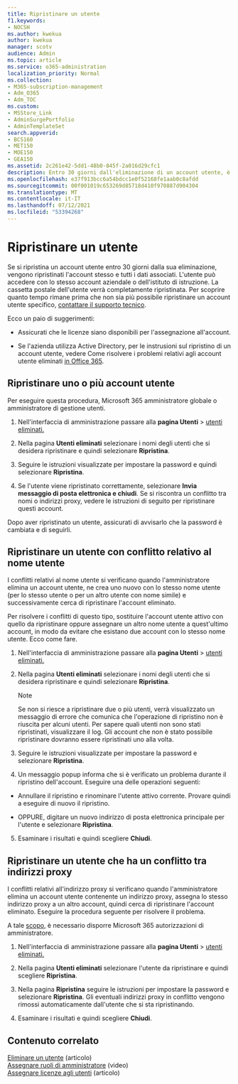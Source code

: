 ```yaml
---
title: Ripristinare un utente
f1.keywords:
- NOCSH
ms.author: kwekua
author: kwekua
manager: scotv
audience: Admin
ms.topic: article
ms.service: o365-administration
localization_priority: Normal
ms.collection:
- M365-subscription-management
- Adm_O365
- Adm_TOC
ms.custom:
- MSStore_Link
- AdminSurgePortfolio
- AdminTemplateSet
search.appverid:
- BCS160
- MET150
- MOE150
- GEA150
ms.assetid: 2c261e42-5dd1-48b0-845f-2a016d29cfc1
description: Entro 30 giorni dall'eliminazione di un account utente, è possibile ripristinare l'account e tutti i dati e l'utente può accedere con lo stesso account.
ms.openlocfilehash: e37f913bcc6a54bdcc1e0f52168fe1aab0c8afdd
ms.sourcegitcommit: 00f001019c653269d85718d410f970887d904304
ms.translationtype: MT
ms.contentlocale: it-IT
ms.lasthandoff: 07/12/2021
ms.locfileid: "53394268"
---
```

# <a name="restore-a-user"></a>Ripristinare un utente
   
Se si ripristina un account utente entro 30 giorni dalla sua eliminazione, vengono ripristinati l'account stesso e tutti i dati associati. L'utente può accedere con lo stesso account aziendale o dell'istituto di istruzione. La cassetta postale dell'utente verrà completamente ripristinata. Per scoprire quanto tempo rimane prima che non sia più possibile ripristinare un account utente specifico, [contattare il supporto tecnico](../../business-video/get-help-support.md).
  
Ecco un paio di suggerimenti:
  
- Assicurati che le licenze siano disponibili per l'assegnazione all'account.
    
- Se l'azienda utilizza Active Directory, per le instrusioni sul ripristino di un account utente, vedere Come risolvere i problemi relativi agli account utente eliminati [in Office 365](/office365/troubleshoot/active-directory/restore-deleted-user-accounts). 
    
## <a name="restore-one-or-more-user-accounts"></a>Ripristinare uno o più account utente

Per eseguire questa procedura, Microsoft 365 amministratore globale o amministratore di gestione utenti. 

1. Nell'interfaccia di amministrazione passare alla **pagina Utenti** \> <a href="https://go.microsoft.com/fwlink/p/?linkid=2071581" target="_blank">utenti eliminati.</a>

2. Nella pagina **Utenti eliminati** selezionare i nomi degli utenti che si desidera ripristinare e quindi selezionare **Ripristina**.
    
3. Seguire le istruzioni visualizzate per impostare la password e quindi selezionare **Ripristina**.
    
4. Se l'utente viene ripristinato correttamente, selezionare **Invia messaggio di posta elettronica e chiudi**. Se si riscontra un conflitto tra nomi o indirizzi proxy, vedere le istruzioni di seguito per ripristinare questi account.
    
Dopo aver ripristinato un utente, assicurati di avvisarlo che la password è cambiata e di seguirli.
  
## <a name="restore-a-user-that-has-a-user-name-conflict"></a>Ripristinare un utente con conflitto relativo al nome utente

I conflitti relativi al nome utente si verificano quando l'amministratore elimina un account utente, ne crea uno nuovo con lo stesso nome utente (per lo stesso utente o per un altro utente con nome simile) e successivamente cerca di ripristinare l'account eliminato.
  
Per risolvere i conflitti di questo tipo, sostituire l'account utente attivo con quello da ripristinare oppure assegnare un altro nome utente a quest'ultimo account, in modo da evitare che esistano due account con lo stesso nome utente. Ecco come fare.

1. Nell'interfaccia di amministrazione passare alla **pagina Utenti** \> <a href="https://go.microsoft.com/fwlink/p/?linkid=2071581" target="_blank">utenti eliminati.</a>
  
2. Nella pagina **Utenti eliminati** selezionare i nomi degli utenti che si desidera ripristinare e quindi selezionare **Ripristina**.
    
    > [!NOTE]
    > Se non si riesce a ripristinare due o più utenti, verrà visualizzato un messaggio di errore che comunica che l'operazione di ripristino non è riuscita per alcuni utenti. Per sapere quali utenti non sono stati ripristinati, visualizzare il log. Gli account che non è stato possibile ripristinare dovranno essere ripristinati uno alla volta. 
  
3. Seguire le istruzioni visualizzate per impostare la password e selezionare **Ripristina**.
    
4. Un messaggio popup informa che si è verificato un problema durante il ripristino dell'account. Eseguire una delle operazioni seguenti:
    
  - Annullare il ripristino e rinominare l'utente attivo corrente. Provare quindi a eseguire di nuovo il ripristino.
    
  - OPPURE, digitare un nuovo indirizzo di posta elettronica principale per l'utente e selezionare **Ripristina**.
    
5. Esaminare i risultati e quindi scegliere **Chiudi**.
    
## <a name="restore-a-user-that-has-a-proxy-address-conflict"></a>Ripristinare un utente che ha un conflitto tra indirizzi proxy

I conflitti relativi all'indirizzo proxy si verificano quando l'amministratore elimina un account utente contenente un indirizzo proxy, assegna lo stesso indirizzo proxy a un altro account, quindi cerca di ripristinare l'account eliminato. Eseguire la procedura seguente per risolvere il problema.
  
A tale [scopo,](about-admin-roles.md) è necessario disporre Microsoft 365 autorizzazioni di amministratore. 

1. Nell'interfaccia di amministrazione passare alla **pagina Utenti** \> <a href="https://go.microsoft.com/fwlink/p/?linkid=2071581" target="_blank">utenti eliminati.</a>

2. Nella pagina **Utenti eliminati** selezionare l'utente da ripristinare e quindi scegliere **Ripristina**. 
    
3. Nella pagina **Ripristina** seguire le istruzioni per impostare la password e selezionare **Ripristina**. Gli eventuali indirizzi proxy in conflitto vengono rimossi automaticamente dall'utente che si sta ripristinando.
    
4. Esaminare i risultati e quindi scegliere **Chiudi**.

## <a name="related-content"></a>Contenuto correlato

[Eliminare un utente](delete-a-user.md) (articolo)\
[Assegnare ruoli di amministratore](assign-admin-roles.md) (video)\
[Assegnare licenze agli utenti](../manage/assign-licenses-to-users.md) (articolo)
